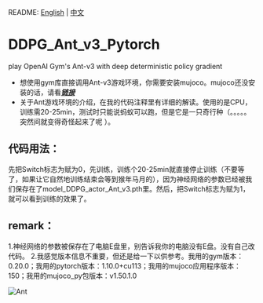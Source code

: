 README: [English](https://github.com/henbudidiao/DDPG_Ant_v3_Pytorch/blob/main/README_ENG.md) | [中文](https://github.com/henbudidiao/DDPG_Ant_v3_Pytorch/blob/main/README.md)
# DDPG_Ant_v3_Pytorch
play OpenAI Gym's Ant-v3 with deep deterministic policy gradient
* 想使用gym库直接调用Ant-v3游戏环境，你需要安装mujoco。mujoco还没安装的话，请看[***链接***](https://zhuanlan.zhihu.com/p/502112539)
* 关于Ant游戏环境的介绍，在我的代码注释里有详细的解读。使用的是CPU，训练需20-25min，测试时只能说蚂蚁可以跑，但是它是一只奇行种（。。。。。突然间就变得奇怪起来了呢 ）。
## 代码用法：
先把Switch标志为赋为0，先训练，训练个20-25min就直接停止训练（不要等了，如果让它自然地训练结束会等到猴年马月的），因为神经网络的参数已经被我们保存在了model_DDPG_actor_Ant_v3.pth里。然后，把Switch标志为赋为1，就可以看到训练的效果了。
## remark：
1.神经网络的参数被保存在了电脑E盘里，别告诉我你的电脑没有E盘。没有自己改代码。
2.我感觉版本信息不重要，但还是给一下以供参考。我用的gym版本：0.20.0；我用的pytorch版本：1.10.0+cu113；我用的mujoco应用程序版本：150；我用的mujoco_py包版本：v1.50.1.0

![Ant](https://user-images.githubusercontent.com/64433060/168765453-c92eba63-00c7-40d2-8aa3-b7828b8f9bdd.png)
